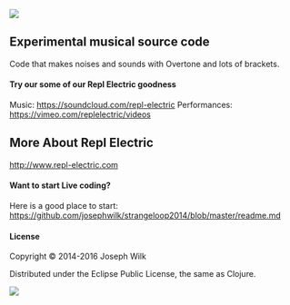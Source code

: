 ![](http://s30.postimg.org/v33cwx6hd/Screen_Shot_2014_04_28_at_20_14_35.png)

## Experimental musical source code

Code that makes noises and sounds with Overtone and lots of brackets.

#### Try our some of our Repl Electric goodness

Music: https://soundcloud.com/repl-electric
Performances: https://vimeo.com/replelectric/videos

## More About Repl Electric

http://www.repl-electric.com

#### Want to start Live coding?

Here is a good place to start: https://github.com/josephwilk/strangeloop2014/blob/master/readme.md

#### License

Copyright © 2014-2016 Joseph Wilk

Distributed under the Eclipse Public License, the same as Clojure.

![](http://nadine-rossa.de/made-in-berlin-badge.png)
